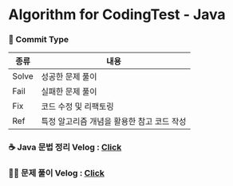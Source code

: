 # Algorithm for CodingTest - Java

### 📁 Commit Type
| 종류            | 내용                                             |
|----------------| ----------------------------------------------- |
| Solve          | 성공한 문제 풀이                                    |
| Fail           | 실패한 문제 풀이                                    |
| Fix            | 코드 수정 및 리팩토링                                |
| Ref            | 특정 알고리즘 개념을 활용한 참고 코드 작성                |

### ☕️ Java 문법 정리 Velog : [Click](https://velog.io/@choeyunseo/Java-%EC%9E%90%EB%B0%94-%EA%B8%B0%EC%B4%88-%EB%AC%B8%EB%B2%95-%EC%A0%95%EB%A6%AC-for-coding-test)

### ✍🏻 문제 풀이 Velog : [Click](https://velog.io/@choeyunseo/series/Problem-Solving-Java)
